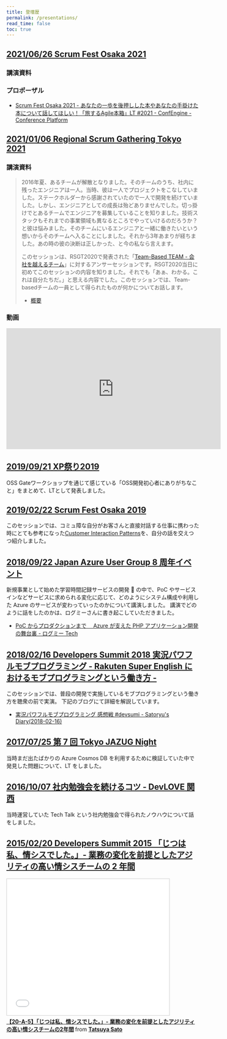 ```yaml
---
title: 登壇歴
permalink: /presentations/
read_time: false
toc: true
---
```


## [2021/06/26 Scrum Fest Osaka 2021](https://www.scrumosaka.org/)

### 講演資料

<script async class="speakerdeck-embed" data-id="357be325bafe4bd682ee6ca615b50b83" data-ratio="1.77777777777778" src="//speakerdeck.com/assets/embed.js"></script>

### プロポーザル

- [Scrum Fest Osaka 2021 - あなたの一歩を後押しした本やあなたの手掛けた本について話してほしい！「旅するAgile本箱」LT #2021 - ConfEngine - Conference Platform](https://confengine.com/conferences/scrum-fest-osaka-2021/proposal/15351/agilelt-2021)

## [2021/01/06 Regional Scrum Gathering Tokyo 2021](https://2021.scrumgatheringtokyo.org/index.html)

### 講演資料

<script async class="speakerdeck-embed" data-id="08201c13b246495686e088f990f74216" data-ratio="1.77777777777778" src="//speakerdeck.com/assets/embed.js"></script>

> 2016年夏、あるチームが解散となりました。そのチームのうち、社内に残ったエンジニアは一人。当時、彼は一人でプロジェクトをこなしていました。ステークホルダーから感謝されていたので一人で開発を続けていました。しかし、エンジニアとしての成長は殆どありませんでした。切っ掛けでとあるチームでエンジニアを募集していることを知りました。技術スタックもそれまでの事業領域も異なるところでやっていけるのだろうか？と彼は悩みました。そのチームにいるエンジニアと一緒に働きたいという想いからそのチームへ入ることにしました。それから3年あまりが経ちました。あの時の彼の決断は正しかった、と今の私なら言えます。
>
> このセッションは、RSGT2020で発表された「[Team-Based TEAM - 会社を越えるチーム](https://speakerdeck.com/takaking22/team-based-team)」に対するアンサーセッションです。RSGT2020当日に初めてこのセッションの内容を知りました。それでも「あぁ、わかる。これは自分たちだ。」と思える内容でした。このセッションでは、Team-basedチームの一員として得られたものが何かについてお話します。
> - [概要](https://confengine.com/regional-scrum-gathering-tokyo-2021/proposal/15017)

### 動画

<iframe width="560" height="315" src="https://www.youtube.com/embed/rmaHCXoJtDE" frameborder="0" allow="accelerometer; autoplay; clipboard-write; encrypted-media; gyroscope; picture-in-picture" allowfullscreen></iframe>

## [2019/09/21 XP祭り2019](http://xpjug.com/xp2019/)

<script async class="speakerdeck-embed" data-id="c6e6743a83874131ab3d3e80a5e92d63" data-ratio="1.33333333333333" src="//speakerdeck.com/assets/embed.js"></script>

OSS Gateワークショップを通じて感じている「OSS開発初心者にありがちなこと」をまとめて、LTとして発表しました。

## [2019/02/22 Scrum Fest Osaka 2019](https://www.scrumosaka.org/)

<script async class="speakerdeck-embed" data-id="94600e23e8554f4e9a410ce8102f9476" data-ratio="1.77777777777778" src="//speakerdeck.com/assets/embed.js"></script>

このセッションでは、コミュ障な自分がお客さんと直接対話する仕事に携わった時にとても参考になった[Customer Interaction Patterns](https://hillside.net/plop/plop2002/final/CustomerInteraction.pdf)を、自分の話を交えつつ紹介しました。

## [2018/09/22 Japan Azure User Group 8 周年イベント](https://jazug.connpass.com/event/98033/)

<script async class="speakerdeck-embed" data-id="7bae20a318ad481b891fdf4db3b17a7c" data-ratio="1.33333333333333" src="//speakerdeck.com/assets/embed.js"></script>

新規事業として始めた学習時間記録サービスの開発  の中で、PoC やサービスインなどサービスに求められる変化に応じて、どのようにシステム構成や利用した Azure のサービスが変わっていったのかについて講演しました。
講演でどのように話をしたのかは、ログミーさんに書き起こしていただきました。

- [PoC からプロダクションまで　 Azure が支えた PHP アプリケーション開発の舞台裏 - ログミー Tech](https://logmi.jp/tech/articles/319412)

## [2018/02/16 Developers Summit 2018 実況パワフルモブプログラミング - Rakuten Super English におけるモブプログラミングという働き方 -](https://event.shoeisha.jp/devsumi/20180215/session/1666/)

このセッションでは、普段の開発で実施しているモブプログラミングという働き方を聴衆の前で実演。
下記のブログにて詳細を解説しています。

- [実況パワフルモブプログラミング 感想戦 #devsumi - Satoryu's Diary(2018-02-16)](https://satoryu-diary.herokuapp.com/20180216.html#p01)

## [2017/07/25 第 7 回 Tokyo JAZUG Night](https://jazug.connpass.com/event/60573/)

<script async class="speakerdeck-embed" data-id="2434ec4e8dce41cfbe29cf757ec79bac" data-ratio="1.77777777777778" src="//speakerdeck.com/assets/embed.js"></script>

当時まだ出たばかりの Azure Cosmos DB を利用するために検証していた中で発見した問題について、LT をしました。

## [2016/10/07 社内勉強会を続けるコツ - DevLOVE 関西](https://devlove-kansai.doorkeeper.jp/events/51876)

<script async class="speakerdeck-embed" data-id="3470ae6f32d6411e9e20e16121e5fa76" data-ratio="1.33333333333333" src="//speakerdeck.com/assets/embed.js"></script>

当時運営していた Tech Talk という社内勉強会で得られたノウハウについて話をしました。

## [2015/02/20 Developers Summit 2015 「じつは私、情シスでした。」- 業務の変化を前提としたアジリティの高い情シスチームの 2 年間](https://event.shoeisha.jp/devsumi/20150219/session/678/)

<iframe src="//www.slideshare.net/slideshow/embed_code/key/bIMjmKXHcv9t2J" width="425" height="355" frameborder="0" marginwidth="0" marginheight="0" scrolling="no" style="border:1px solid #CCC; border-width:1px; margin-bottom:5px; max-width: 100%;" allowfullscreen> </iframe> <div style="margin-bottom:5px"> <strong> <a href="//www.slideshare.net/satoryu/20150220-developer-summit" title="【20-A-5】「じつは私、情シスでした。」- 業務の変化を前提としたアジリティの高い情シスチームの2年間" target="_blank">【20-A-5】「じつは私、情シスでした。」- 業務の変化を前提としたアジリティの高い情シスチームの2年間</a> </strong> from <strong><a href="//www.slideshare.net/satoryu" target="_blank">Tatsuya Sato</a></strong> </div>
